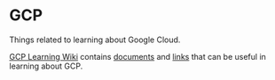 # GCP

Things related to learning about Google Cloud.

[GCP Learning Wiki](https://github.com/bobbae/gcp/wiki) contains [documents](https://github.com/bobbae/gcp/wiki/GCP-Learning-main-document) and [links](https://github.com/bobbae/gcp/wiki/GCP-Learning-Links) that can be useful in learning about GCP.

